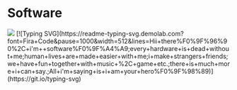 # Software
<img src='https://encrypted-tbn0.gstatic.com/images?q=tbn:ANd9GcRNiIKDcrB_Zqk1EORI7AI_Ghp-M5PbSBch2kdd5R2dMzJGs8chDLDA9IziGv47avvpr3Q&usqp=CAU'/>
[![Typing SVG](https://readme-typing-svg.demolab.com?font=Fira+Code&pause=1000&width=512&lines=Hii+there%F0%9F%96%90%2C+i'm++software%F0%9F%A4%A9;every+hardware+is+dead+without+me;human+lives+are+made+easier+with+me;i+make+strangers+friends;we+have+fun+together+with+music+%2C+game+etc.;there+is+much+more+i+can+say.;All+i'm+saying+is+i+am+your+hero%F0%9F%98%89)](https://git.io/typing-svg)
